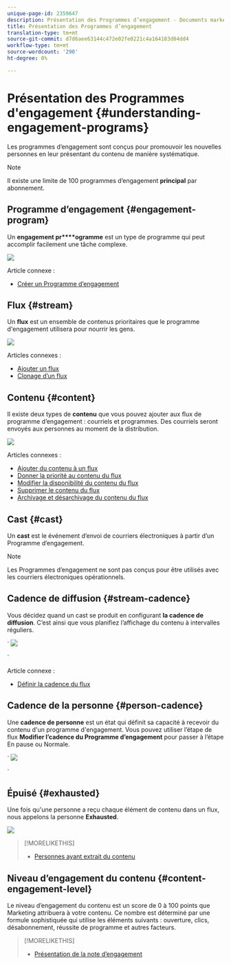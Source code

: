 ```yaml
---
unique-page-id: 2359647
description: Présentation des Programmes d’engagement - Documents marketing - Documentation du produit
title: Présentation des Programmes d’engagement
translation-type: tm+mt
source-git-commit: d7d6aee63144c472e02fe0221c4a164183d04dd4
workflow-type: tm+mt
source-wordcount: '290'
ht-degree: 0%

---
```



# Présentation des Programmes d&#39;engagement {#understanding-engagement-programs}

Les programmes d’engagement sont conçus pour promouvoir les nouvelles personnes en leur présentant du contenu de manière systématique.

>[!NOTE]
>
>Il existe une limite de 100 programmes d’engagement **principal** par abonnement.

## Programme d’engagement {#engagement-program}

Un **engagement pr****ogramme** est un type de programme qui peut accomplir facilement une tâche complexe.

![](assets/image2014-9-15-15-3a24-3a57.png)

Article connexe :

* [Créer un Programme d’engagement](create-an-engagement-program.md)

## Flux {#stream}

Un **flux** est un ensemble de contenus prioritaires que le programme d&#39;engagement utilisera pour nourrir les gens.

![](assets/image2014-9-15-15-3a25-3a4.png)

Articles connexes :

* [Ajouter un flux](add-a-stream.md)
* [Clonage d’un flux](../../../../product-docs/email-marketing/drip-nurturing/engagement-program-streams/clone-a-stream.md)

## Contenu {#content}

Il existe deux types de **contenu** que vous pouvez ajouter aux flux de programme d’engagement : courriels et programmes. Des courriels seront envoyés aux personnes au moment de la distribution.

![](assets/image2014-9-15-15-3a25-3a18.png)

Articles connexes :

* [Ajouter du contenu à un flux](add-content-to-a-stream.md)
* [Donner la priorité au contenu du flux](../../../../product-docs/email-marketing/drip-nurturing/using-stream-content/prioritize-stream-content.md)
* [Modifier la disponibilité du contenu du flux](../../../../product-docs/email-marketing/drip-nurturing/using-stream-content/edit-availability-of-stream-content.md)
* [Supprimer le contenu du flux](../../../../product-docs/email-marketing/drip-nurturing/using-stream-content/remove-stream-content.md)
* [Archivage et désarchivage du contenu du flux](../../../../product-docs/email-marketing/drip-nurturing/using-stream-content/archive-and-unarchive-stream-content.md)

## Cast {#cast}

Un **cast** est le événement d’envoi de courriers électroniques à partir d’un Programme d’engagement.

>[!NOTE]
>
>Les Programmes d’engagement ne sont pas conçus pour être utilisés avec les courriers électroniques opérationnels.

## Cadence de diffusion {#stream-cadence}

Vous décidez quand un cast se produit en configurant **la cadence de diffusion**. C’est ainsi que vous planifiez l’affichage du contenu à intervalles réguliers.

` ![](assets/image2014-9-15-15-3a25-3a27.png)

`

Article connexe :

* [Définir la cadence du flux](../../../../product-docs/email-marketing/drip-nurturing/engagement-program-streams/set-stream-cadence.md)

## Cadence de la personne {#person-cadence}

Une **cadence de personne** est un état qui définit sa capacité à recevoir du contenu d&#39;un programme d&#39;engagement. Vous pouvez utiliser l’étape de flux **Modifier l’cadence du Programme d’engagement** pour passer à l’étape En pause ou Normale.

` ![](assets/image2014-9-15-15-3a25-3a55.png)

`

## Épuisé {#exhausted}

Une fois qu&#39;une personne a reçu chaque élément de contenu dans un flux, nous appelons la personne **Exhausted**.

![](assets/image2014-9-15-15-3a26-3a5.png)

>[!MORELIKETHIS]
>
>* [Personnes ayant extrait du contenu](../../../../product-docs/email-marketing/drip-nurturing/using-engagement-programs/people-who-have-exhausted-content.md)

>



## Niveau d’engagement du contenu {#content-engagement-level}

Le niveau d’engagement du contenu est un score de 0 à 100 points que Marketing attribuera à votre contenu. Ce nombre est déterminé par une formule sophistiquée qui utilise les éléments suivants : ouverture, clics, désabonnement, réussite de programme et autres facteurs.

>[!MORELIKETHIS]
>
>* [Présentation de la note d’engagement](../../../../product-docs/email-marketing/drip-nurturing/reports-and-notifications/understanding-the-engagement-score.md)

>



